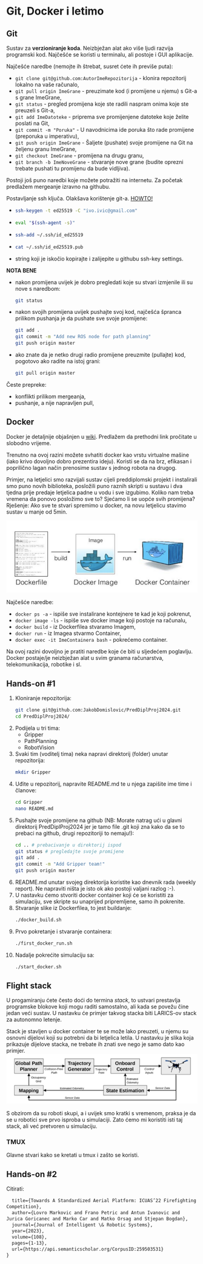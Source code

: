 # Git, Docker i letimo

## Git

Sustav za **verzioniranje koda**. Neizbježan alat ako više ljudi razvija programski kod. Najčešće se koristi u terminalu, ali postoje i GUI aplikacije.

Najčešće naredbe (nemojte ih štrebat, susret ćete ih previše puta):
- `git clone git@github.com:AutorImeRepozitorija` - klonira repozitorij lokalno na vaše računalo,
- `git pull origin ImeGrane` - preuzimate kod (i promijene u njemu) s Git-a s grane ImeGrane,
- `git status` - pregled promijena koje ste radili naspram onima koje ste preuzeli s Git-a,
- `git add ImeDatoteke` - priprema sve promijenjene datoteke koje želite poslati na Git,
- `git commit -m "Poruka"` - U navodnicima ide poruka što rade promijene (preporuka u imperativu),
- `git push origin ImeGrane` - Šaljete (pushate) svoje promijene na Git na željenu granu ImeGrane,
- `git checkout ImeGrane` - promijena na drugu granu,
- `git branch -b ImeNoveGrane` - stvaranje nove grane (budite oprezni trebate pushati tu promijenu da bude vidljiva).

Postoji još puno naredbi koje možete potražiti na internetu. Za početak predlažem mergeanje izravno na githubu.

Postavljanje ssh ključa. Olakšava korištenje git-a. [HOWTO!](https://docs.github.com/en/authentication/connecting-to-github-with-ssh/generating-a-new-ssh-key-and-adding-it-to-the-ssh-agent)
- ```bash 
  ssh-keygen -t ed25519 -C "ivo.ivic@gmail.com"
  ```
- ```bash 
  eval "$(ssh-agent -s)"
  ```
- ```bash
  ssh-add ~/.ssh/id_ed25519
  ```
- ```bash
  cat ~/.ssh/id_ed25519.pub
  ```
- string koji je iskočio kopirajte i zalijepite u githubu ssh-key settings.

**NOTA BENE**
- nakon promijena uvijek je dobro pregledati koje su stvari izmjenile ili su nove s naredbom:
    
    ```bash
    git status
    ```
- nakon svojih promijena uvijek pushajte svoj kod, najčešća špranca prilikom pushanja je da pushate sve svoje promijene:
    
    ```bash
    git add .
    git commit -m "Add new ROS node for path planning"
    git push origin master
    ```
- ako znate da je netko drugi radio promijene preuzmite (pullajte) kod, pogotovo ako radite na istoj grani:

    ```bash
    git pull origin master
    ```

Česte prepreke:
- konflikti prilikom mergeanja,
- pushanje, a nije napravljen pull,

## Docker

Docker je detaljnije objašnjen u [wiki](https://github.com/larics/docker_files/wiki). Predlažem da prethodni link pročitate u slobodno vrijeme.

Trenutno na ovoj razini možete svhatiti docker kao vrstu virtualne mašine (iako krivo dovoljno dobro prezentira ideju). Koristi se da na brz, efikasan i poprilično lagan način prenosime sustav s jednog robota na drugog. 

Primjer, na letjelici smo razvijali sustav cijeli preddiplomski projekt i instalirali smo puno novih biblioteka, posložili puno raznih skripti u sustavu i dva tjedna prije predaje letjelica padne u vodu i sve izgubimo. Koliko nam treba vremena da ponovo posložimo sve to? Sjećamo li se uopće svih promijena? Rješenje: Ako sve te stvari spremimo u docker, na novu letjelicu stavimo sustav u manje od 5min. 

![](./figure1.png)

Najčešće naredbe:
- `docker ps -a` - ispiše sve instalirane kontejnere te kad je koji pokrenut,
- `docker image -ls` - ispiše sve docker image koji postoje na računalu,
- `docker build` - iz Dockerfilea stvaramo Imagem,
- `docker run` - iz Imagea stvarmo Container,
- `docker exec -it ImeContainera bash` - pokrećemo container.

Na ovoj razini dovoljno je pratiti naredbe koje će biti u sljedećem poglavlju. Docker postaje/je neizbježan alat u svim granama računarstva, telekomunikacija, robotike i sl.

## Hands-on #1

1. Kloniranje repozitorija:
    ```bash
    git clone git@github.com:JakobDomislovic/PredDiplProj2024.git
    cd PredDiplProj2024/
    ```
2. Podijela u tri tima:
    - Gripper
    - PathPlanning
    - RobotVision
3. Svaki tim (voditelj tima) neka napravi direktorij (folder) unutar repozitorija:
    ```bash
    mkdir Gripper
    ```
4. Uđite u repozitorij, napravite README.md te u njega zapišite ime time i članove:
    ```bash
    cd Gripper
    nano README.md
    ```
5. Pushajte svoje promijene na github (NB: Morate natrag ući u glavni direktorij PredDiplProj2024 jer je tamo file .git koji zna kako da se to prebaci na github, drugi repozitoriji to nemaju!):
    ```bash
    cd .. # prebacivanje u direktorij ispod
    git status # pregledajte svoje promijene
    git add . 
    git commit -m "Add Gripper team!"
    git push origin master
    ```
6. README.md unutar svojeg direktorija koristite kao dnevnik rada (weekly report). Ne napraviti ništa je isto ok ako postoji valjani razlog :-). 
7. U nastavku ćemo stvoriti docker container koji će se koristiti za simulaciju, sve skripte su unaprijed pripremljene, samo ih pokrenite.
8. Stvaranje slike iz Dockerfilea, to jest buildanje:
    ```bash
    ./docker_build.sh
    ```
9. Prvo pokretanje i stvaranje containera:
    ```bash
    ./first_docker_run.sh
    ```
10. Nadalje pokrećite simulaciju sa:
    ```bash
    ./start_docker.sh
    ```

## Flight stack
U progamiranju ćete često doći do termina *stack*, to ustvari prestavlja programske blokove koji mogu raditi samostalno, ali kada se povežu čine jedan veći sustav. U nastavku će primjer takvog stacka biti LARICS-ov stack za autonomno letenje.

Stack je stavljen u docker container te se može lako preuzeti, u njemu su osnovni dijelovi koji su potrebni da bi letjelica letila. U nastavku je slika koja prikazuje dijelove stacka, ne trebate ih znati sve nego je samo dato kao primjer.
![](./stack.png)

S obzirom da su roboti skupi, a i uvijek smo kratki s vremenom, praksa je da se u robotici sve prvo isproba u simulaciji. Zato ćemo mi koristiti isti taj stack, ali već pretvoren u simulaciju.

### TMUX
Glavne stvari kako se kretati u tmux i zašto se koristi.

## Hands-on #2 


Citirati:
```@article{Markovic2023TowardsAS,
  title={Towards A Standardized Aerial Platform: ICUAS’22 Firefighting Competition},
  author={Lovro Markovic and Frano Petric and Antun Ivanovic and Jurica Goricanec and Marko Car and Matko Orsag and Stjepan Bogdan},
  journal={Journal of Intelligent \& Robotic Systems},
  year={2023},
  volume={108},
  pages={1-13},
  url={https://api.semanticscholar.org/CorpusID:259503531}
}
```